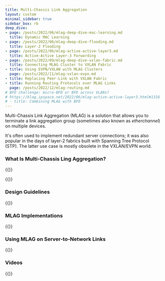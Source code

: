 ```yaml
---
title: Multi-Chassis Link Aggregation
layout: custom
minimal_sidebar: true
sidebar_box: rb
deep_dive:
- page: /posts/2022/06/mlag-deep-dive-mac-learning.md
  title: Dynamic MAC Learning
- page: /posts/2022/06/mlag-deep-dive-flooding.md
  title: Layer-2 Flooding
- page: /posts/2022/06/mlag-active-active-layer3.md
  title: Active-Active Layer-3 Forwarding
- page: /posts/2022/09/mlag-deep-dive-vxlan-fabric.md
  title: Connecting MLAG Cluster to VXLAN Fabric
- title: Using EVPN/VXLAN with MLAG Clusters
  page: /posts/2022/11/mlag-vxlan-evpn.md
- title: Replacing Peer-Link with VXLAN Fabric
- title: Running Routing Protocols over MLAG Links
  page: /posts/2022/12/mlag-routing.md
# BFD challenge: micro-BFD or BFD across VLANs?
# https://blog.ipspace.net/2022/06/mlag-active-active-layer3.html#1316
# - title: Combining MLAG with BFD
---
```

Multi-Chassis Link Aggregation (MLAG) is a solution that allows you to terminate a link aggregation group (sometimes also known as *etherchannel*) on multiple devices. 

It's often used to implement redundant server connections; it was also popular in the days of layer-2 fabrics built with Spanning Tree Protocol (STP). The latter use case is mostly obsolete in the VXLAN/EVPN world.

### What Is Multi-Chassis Ling Aggregation?

{{<series-listing tag="overview" weight="1">}}

{{<series-listing tag="deepdive" title="Technology Deep Dive" soon="deep_dive">}}

### Design Guidelines

{{<series-listing tag="design">}}

### MLAG Implementations

{{<series-listing tag="implement">}}

### Using MLAG on Server-to-Network Links

{{<series-listing tag="server">}}

### Videos

{{<series-listing tag="video">}}


